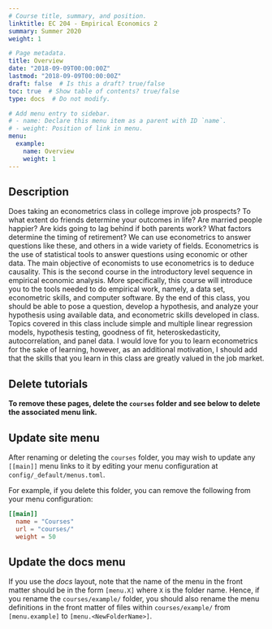 ```yaml
---
# Course title, summary, and position.
linktitle: EC 204 - Empirical Economics 2
summary: Summer 2020
weight: 1

# Page metadata.
title: Overview
date: "2018-09-09T00:00:00Z"
lastmod: "2018-09-09T00:00:00Z"
draft: false  # Is this a draft? true/false
toc: true  # Show table of contents? true/false
type: docs  # Do not modify.

# Add menu entry to sidebar.
# - name: Declare this menu item as a parent with ID `name`.
# - weight: Position of link in menu.
menu:
  example:
    name: Overview
    weight: 1
---
```


## Description

Does taking an econometrics class in college improve job prospects? To what extent do friends determine your outcomes in life? Are married people happier? Are kids going to lag behind if both parents work? What factors determine the timing of retirement? We can use econometrics to answer questions like these, and others in a wide variety of fields. Econometrics is the use of statistical tools to answer questions using economic or other data. The main objective of economists to use econometrics is to deduce causality.
This is the second course in the introductory level sequence in empirical economic analysis. More specifically, this course will introduce you to the tools needed to do empirical work, namely, a data set, econometric skills, and computer software. By the end of this class, you should be able to pose a question, develop a hypothesis, and analyze your hypothesis using available data, and econometric skills developed in class. Topics covered in this class include simple and multiple linear regression models, hypothesis testing, goodness of fit, heteroskedasticity, autocorrelation, and panel data. I would love for you to learn econometrics for the sake of learning, however, as an additional motivation, I should add that the skills that you learn in this class are greatly valued in the job market.

## Delete tutorials

**To remove these pages, delete the `courses` folder and see below to delete the associated menu link.**

## Update site menu

After renaming or deleting the `courses` folder, you may wish to update any `[[main]]` menu links to it by editing your menu configuration at `config/_default/menus.toml`.

For example, if you delete this folder, you can remove the following from your menu configuration:

```toml
[[main]]
  name = "Courses"
  url = "courses/"
  weight = 50
```
## Update the docs menu

If you use the *docs* layout, note that the name of the menu in the front matter should be in the form `[menu.X]` where `X` is the folder name. Hence, if you rename the `courses/example/` folder, you should also rename the menu definitions in the front matter of files within `courses/example/` from `[menu.example]` to `[menu.<NewFolderName>]`.
